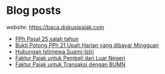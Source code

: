 # Blog posts

website: https://baca.diskusipajak.com

<!-- BLOG-POST-LIST:START -->
- [PPh Pasal 25 salah tahun](https://baca.diskusipajak.com/pph-pasal-25-salah-tahun/)
- [Bukti Potong PPh 21 Upah Harian yang dibayar Mingguan](https://baca.diskusipajak.com/bukti-potong-pph-21-upah-harian-yang-dibayar-mingguan/)
- [Hubungan Istimewa Suami-Istri](https://baca.diskusipajak.com/hubungan-istimewa-suami-istri/)
- [Faktur Pajak untuk Pembeli dari Luar Negeri](https://baca.diskusipajak.com/faktur-pajak-untuk-pembeli-dari-luar-negeri/)
- [Faktur Pajak untuk Transaksi dengan BUMN](https://baca.diskusipajak.com/faktur-pajak-untuk-transaksi-dengan-bumn/)
<!-- BLOG-POST-LIST:END -->

<!--
**kelaspajak/kelaspajak** is a ✨ _special_ ✨ repository because its `README.md` (this file) appears on your GitHub profile.

Here are some ideas to get you started:

- 🔭 I’m currently working on ...
- 🌱 I’m currently learning ...
- 👯 I’m looking to collaborate on ...
- 🤔 I’m looking for help with ...
- 💬 Ask me about ...
- 📫 How to reach me: ...
- 😄 Pronouns: ...
- ⚡ Fun fact: ...
-->

